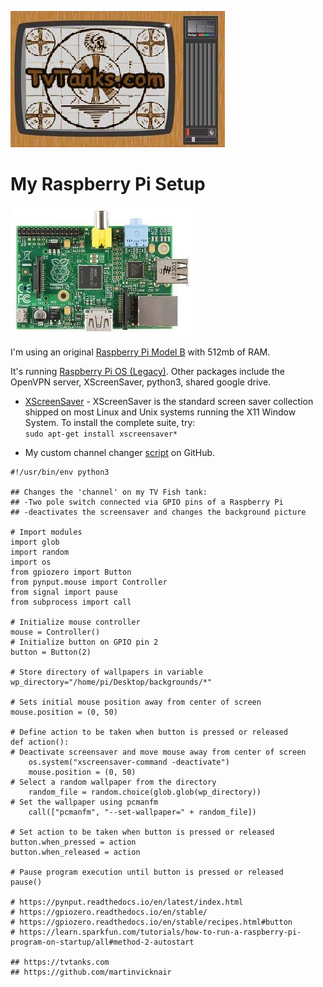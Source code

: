 ![TvTanks.com Logo](/assets/images/tvtanktv.JPG)

# My Raspberry Pi Setup

![Raspberry Pi Model B](/assets/images/rpiModelB.jpg)

I'm using an original [Raspberry Pi Model B](https://en.wikipedia.org/wiki/Raspberry_Pi#Model_comparison) with 512mb of RAM.

It's running [Raspberry Pi OS (Legacy)](https://www.raspberrypi.com/software/operating-systems/). Other packages include the OpenVPN server, XScreenSaver, python3, shared google drive.

- [XScreenSaver](https://www.jwz.org/xscreensaver/) - XScreenSaver is the standard screen saver collection shipped on most Linux and Unix systems running the X11 Window System. To install the complete suite, try:  
```sudo apt-get install xscreensaver*```

- My custom channel changer [script](https://github.com/martinvicknair/tvtanks.com/blob/main/channel_changer.py) on GitHub.  
```
#!/usr/bin/env python3

## Changes the 'channel' on my TV Fish tank:
## -Two pole switch connected via GPIO pins of a Raspberry Pi
## -deactivates the screensaver and changes the background picture

# Import modules
import glob
import random
import os
from gpiozero import Button
from pynput.mouse import Controller
from signal import pause
from subprocess import call

# Initialize mouse controller 
mouse = Controller()  
# Initialize button on GPIO pin 2 
button = Button(2)    

# Store directory of wallpapers in variable 
wp_directory="/home/pi/Desktop/backgrounds/*"

# Sets initial mouse position away from center of screen 
mouse.position = (0, 50)

# Define action to be taken when button is pressed or released 
def action():  
# Deactivate screensaver and move mouse away from center of screen 
    os.system("xscreensaver-command -deactivate")  
    mouse.position = (0, 50)  
# Select a random wallpaper from the directory 
    random_file = random.choice(glob.glob(wp_directory))
# Set the wallpaper using pcmanfm  
    call(["pcmanfm", "--set-wallpaper=" + random_file])  

# Set action to be taken when button is pressed or released 
button.when_pressed = action  
button.when_released = action  

# Pause program execution until button is pressed or released 
pause()  

# https://pynput.readthedocs.io/en/latest/index.html
# https://gpiozero.readthedocs.io/en/stable/
# https://gpiozero.readthedocs.io/en/stable/recipes.html#button
# https://learn.sparkfun.com/tutorials/how-to-run-a-raspberry-pi-program-on-startup/all#method-2-autostart

## https://tvtanks.com
## https://github.com/martinvicknair
```
